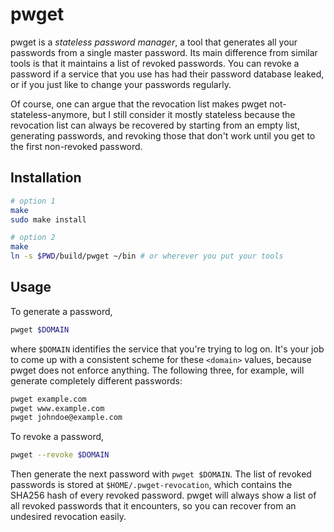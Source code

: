 # pwget

pwget is a *stateless password manager*, a tool that generates all your
passwords from a single master password. Its main difference from similar tools
is that it maintains a list of revoked passwords. You can revoke a password if
a service that you use has had their password database leaked, or if you just
like to change your passwords regularly.

Of course, one can argue that the revocation list makes pwget
not-stateless-anymore, but I still consider it mostly stateless because the
revocation list can always be recovered by starting from an empty list,
generating passwords, and revoking those that don't work until you get to the
first non-revoked password.

## Installation

```bash
# option 1
make
sudo make install

# option 2
make
ln -s $PWD/build/pwget ~/bin # or wherever you put your tools
```

## Usage

To generate a password,

```bash
pwget $DOMAIN
```

where `$DOMAIN` identifies the service that you're trying to log on. It's your
job to come up with a consistent scheme for these `<domain>` values, because
pwget does not enforce anything. The following three, for example, will
generate completely different passwords:

```bash
pwget example.com
pwget www.example.com
pwget johndoe@example.com
```

To revoke a password,

```bash
pwget --revoke $DOMAIN
```

Then generate the next password with `pwget $DOMAIN`. The list of revoked
passwords is stored at `$HOME/.pwget-revocation`, which contains the SHA256
hash of every revoked password. pwget will always show a list of all revoked
passwords that it encounters, so you can recover from an undesired revocation
easily.
